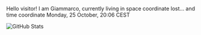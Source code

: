 Hello visitor! I am Giammarco, currently living in space coordinate lost... and time coordinate Monday, 25 October, 20:06 CEST

![GitHub Stats](https://github-readme-stats.vercel.app/api?username=grcasanova)
